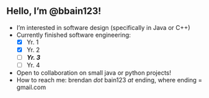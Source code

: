 ## Hello, I’m @bbain123!
- I’m interested in software design (specifically in Java or C++) 
- Currently finished software engineering:
  - [x] Yr. 1
  - [x] Yr. 2
  - [ ] ***Yr. 3***
  - [ ] Yr. 4
- Open to collaboration on small java or python projects! 
- How to reach me:  brendan *dot* bain123 *at* ending, where ending = gmail.com

